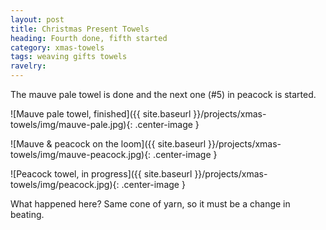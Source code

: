 ```yaml
---
layout: post
title: Christmas Present Towels
heading: Fourth done, fifth started
category: xmas-towels
tags: weaving gifts towels
ravelry:
---
```

The mauve pale towel is done and the next one (#5) in peacock is started.

![Mauve pale towel, finished]({{ site.baseurl }}/projects/xmas-towels/img/mauve-pale.jpg){: .center-image }

![Mauve & peacock on the loom]({{ site.baseurl }}/projects/xmas-towels/img/mauve-peacock.jpg){: .center-image }

![Peacock towel, in progress]({{ site.baseurl }}/projects/xmas-towels/img/peacock.jpg){: .center-image }

What happened here? Same cone of yarn, so it must be a change in beating.